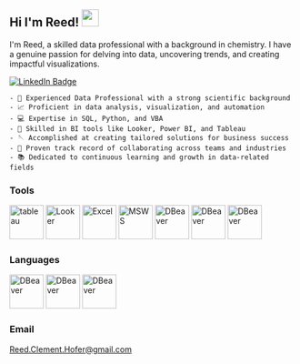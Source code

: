 ## Hi I'm Reed! <img src="https://media.giphy.com/media/hvRJCLFzcasrR4ia7z/giphy.gif" width="30px"/>

I'm Reed, a skilled data professional with a background in chemistry. I have a genuine passion for delving into data, uncovering trends, and creating impactful visualizations.

<div id="badges">
  <a href="https://www.linkedin.com/in/reed-hofer/">
    <img src="https://img.shields.io/badge/LinkedIn-blue?style=for-the-badge&logo=linkedin&logoColor=white" alt="LinkedIn Badge"/>
  </a>
</div>

    - 🧪 Experienced Data Professional with a strong scientific background
    - 📈 Proficient in data analysis, visualization, and automation
    - 💻 Expertise in SQL, Python, and VBA
    - 🧰 Skilled in BI tools like Looker, Power BI, and Tableau
    - 🪡 Accomplished at creating tailored solutions for business success
    - 👟 Proven track record of collaborating across teams and industries
    - 📚 Dedicated to continuous learning and growth in data-related fields

### Tools
<img src="https://dasil.sites.grinnell.edu/wp-content/uploads/2017/01/Tableau-Logo.png" alt="tableau" height="60"/> <img src="https://media.licdn.com/dms/image/D5612AQG_qZMMQLO7-Q/article-cover_image-shrink_600_2000/0/1676926985196?e=2147483647&v=beta&t=5ZFbE26yiX5gJK9fQ6YvvoiNDjBjTei5MLNXtC0A6VE" alt="Looker" height="60"/> <img src="https://logos-world.net/wp-content/uploads/2022/02/Microsoft-Excel-Emblem.png" alt="Excel" height="60"/> <img src="https://partner.microsoft.com/-/media/mssc/mpn/partner/solutions/images/featurecontent-3-column-_500x280_windows_server.ashx?h=280&iar=0&w=500&la=en&hash=8DD80B877119E40C52E4659686958A37" alt="MSWS" height = "60"> <img src="https://usercentrics.com/wp-content/uploads/2021/03/Google-BigQuery.png" alt="DBeaver" height="60"> <img src="https://m.media-amazon.com/images/G/01/AdProductsWebsite/images/blog/AmazonAdvertising.jpg" alt="DBeaver" height="60"> <img src="https://1000logos.net/wp-content/uploads/2017/08/Salesforce-emblem.jpg" alt="DBeaver" height="60">


### Languages
<img src="https://miro.medium.com/v2/resize:fit:1200/1*RK50G3R8xeRtANWAkJE6Mw.png" alt="DBeaver" height="60"> <img src="https://svn.python.org/www/trunk/beta.python.org/resources/docs/slideshow/images/newpythonlogo.png" alt="DBeaver" height="60"> <img src="https://www.vectorlogo.zone/logos/microsoft_vb/microsoft_vb-ar21.png" alt="DBeaver" height="60">


### Email
Reed.Clement.Hofer@gmail.com
